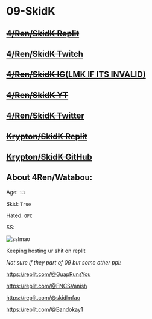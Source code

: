 # 09-SkidK

## [~~4/Ren/SkidK Replit~~](https://replit.com/@Watabou)
## [~~4/Ren/SkidK Twitch~~](https://twitch.tv/adventwatabou)
## [~~4/Ren/SkidK IG~~(LMK IF ITS INVALID)](https://ww.instagram.com/luxwatabou/)
## [~~4/Ren/SkidK YT~~](https://www.youtube.com/channel/UCdmIWe2nOlZmkH-wedvUFLQ/)
## [~~4/Ren/SkidK Twitter~~](https://twitter.com/@Watabou13)
## [~~Krypton/SkidK Replit~~](https://replit.com/@VoltTools)
## [~~Krypton/SkidK  GitHub~~](https://github.com/KryptonW)



## About 4Ren/Watabou:
Age: `13`

Skid: `True`

Hated: `OFC`

SS:


![sslmao](https://user-images.githubusercontent.com/87048262/144661347-c6f22b9f-2e62-45ab-b8b5-7ddce66b9ef9.png)


Keeping hosting ur shit on replit 



_Not sure if they part of 09 but some other ppl:_

https://replit.com/@GuapRunsYou

https://replit.com/@FNCSVanish

https://replit.com/@skidlmfao

https://replit.com/@Bandokay1
